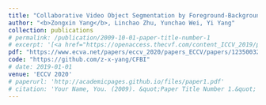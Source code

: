 ```yaml
---
title: "Collaborative Video Object Segmentation by Foreground-Background Integration"
author: "<b>Zongxin Yang</b>, Linchao Zhu, Yunchao Wei, Yi Yang"
collection: publications
# permalink: /publication/2009-10-01-paper-title-number-1
# excerpt: '[<a href="https://openaccess.thecvf.com/content_ICCV_2019/papers/Yang_Very_Long_Natural_Scenery_Image_Prediction_by_Outpainting_ICCV_2019_paper.pdf">PDF</a>]  [<a href="https://github.com/z-x-yang/NS-Outpainting">Code</a>]'
pdf: "https://www.ecva.net/papers/eccv_2020/papers_ECCV/papers/123500324.pdf"
code: "https://github.com/z-x-yang/CFBI"
# date: 2019-01-01
venue: 'ECCV 2020'
# paperurl: 'http://academicpages.github.io/files/paper1.pdf'
# citation: 'Your Name, You. (2009). &quot;Paper Title Number 1.&quot; <i>Journal 1</i>. 1(1).'
---
```

